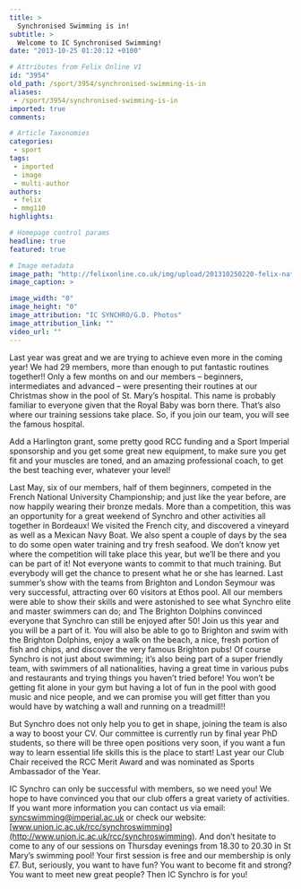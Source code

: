 ```yaml
---
title: >
  Synchronised Swimming is in!
subtitle: >
  Welcome to IC Synchronised Swimming!
date: "2013-10-25 01:20:12 +0100"

# Attributes from Felix Online V1
id: "3954"
old_path: /sport/3954/synchronised-swimming-is-in
aliases:
 - /sport/3954/synchronised-swimming-is-in
imported: true
comments:

# Article Taxonomies
categories:
 - sport
tags:
 - imported
 - image
 - multi-author
authors:
 - felix
 - mmg110
highlights:

# Homepage control params
headline: true
featured: true

# Image metadata
image_path: "http://felixonline.co.uk/img/upload/201310250220-felix-natsynchro-101.jpg"
image_caption: >

image_width: "0"
image_height: "0"
image_attribution: "IC SYNCHRO/G.D. Photos"
image_attribution_link: ""
video_url: ""
---
```


Last year was great and we are trying to achieve even more in the coming year! We had 29 members, more than enough to put fantastic routines together!! Only a few months on and our members – beginners, intermediates and advanced – were presenting their routines at our Christmas show in the pool of St. Mary’s hospital. This name is probably familiar to everyone given that the Royal Baby was born there. That’s also where our training sessions take place. So, if you join our team, you will see the famous hospital.

Add a Harlington grant, some pretty good RCC funding and a Sport Imperial sponsorship and you get some great new equipment, to make sure you get fit and your muscles are toned, and an amazing professional coach, to get the best teaching ever, whatever your level!

Last May, six of our members, half of them beginners, competed in the French National University Championship; and just like the year before, are now happily wearing their bronze medals. More than a competition, this was an opportunity for a great weekend of Synchro and other activities all together in Bordeaux! We visited the French city, and discovered a vineyard as well as a Mexican Navy Boat. We also spent a couple of days by the sea to do some open water training and try fresh seafood. We don’t know yet where the competition will take place this year, but we’ll be there and you can be part of it!
 Not everyone wants to commit to that much training. But everybody will get the chance to present what he or she has learned. Last summer’s show with the teams from Brighton and London Seymour was very successful, attracting over 60 visitors at Ethos pool. All our members were able to show their skills and were astonished to see what Synchro elite and master swimmers can do; and The Brighton Dolphins convinced everyone that Synchro can still be enjoyed after 50! Join us this year and you will be a part of it. You will also be able to go to Brighton and swim with the Brighton Dolphins, enjoy a walk on the beach, a nice, fresh portion of fish and chips, and discover the very famous Brighton pubs!
 Of course Synchro is not just about swimming; it’s also being part of a super friendly team, with swimmers of all nationalities, having a great time in various pubs and restaurants and trying things you haven’t tried before! You won’t be getting fit alone in your gym but having a lot of fun in the pool with good music and nice people, and we can promise you will get fitter than you would have by watching a wall and running on a treadmill!!

But Synchro does not only help you to get in shape, joining the team is also a way to boost your CV. Our committee is currently run by final year PhD students, so there will be three open positions very soon, if you want a fun way to learn essential life skills this is the place to start! Last year our Club Chair received the RCC Merit Award and was nominated as Sports Ambassador of the Year.

IC Synchro can only be successful with members, so we need you! We hope to have convinced you that our club offers a great variety of activities. If you want more information you can contact us via email: [syncswimming@imperial.ac.uk](mailto:syncswimming@imperial.ac.uk?subject=I'd%20like%20some%20more%20information%20about%20IC%20Synchro&body=Hi%2C%20I%20was%20just%20reading%20your%20article%20on%20FelixOnline%20and%20was%20wondering%20if%20you%20had%20anymore%20information%3F) or check our website: [www.union.ic.ac.uk/rcc/synchroswimming](http://www.union.ic.ac.uk/rcc/synchroswimming). And don’t hesitate to come to any of our sessions on Thursday evenings from 18.30 to 20.30 in St Mary’s swimming pool! Your first session is free and our membership is only £7. But, seriously, you want to have fun? You want to become fit and strong? You want to meet new great people? Then IC Synchro is for you!
